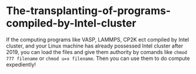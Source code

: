 # The-transplanting-of-programs-compiled-by-Intel-cluster
If the computing programs like VASP, LAMMPS, CP2K ect compiled by Intel cluster, and your Linux machine has already possessed Intel cluster after 2019, you can load the files and give them authority by comands like `chmod 777 filename` or `chmod u=x filename`. Then you can use them to do compute expediently!
